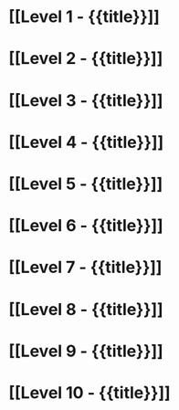 # [[Level 1 - {{title}}]]

# [[Level 2 - {{title}}]]

# [[Level 3 - {{title}}]]

# [[Level 4 - {{title}}]]

# [[Level 5 - {{title}}]]

# [[Level 6 - {{title}}]]

# [[Level 7 - {{title}}]]

# [[Level 8 - {{title}}]]

# [[Level 9 - {{title}}]]

# [[Level 10 - {{title}}]]

